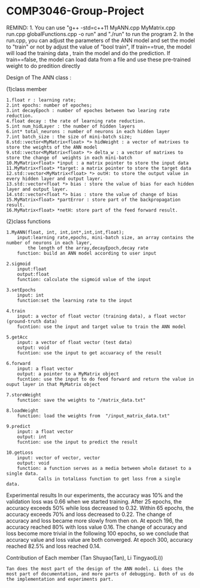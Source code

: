 # COMP3046-Group-Project
REMIND:
	1. You can use "g++ -std=c++11 MyANN.cpp MyMatrix.cpp run.cpp globalFunctions.cpp -o run" and "./run" to run the program
	2. In the run.cpp, you can adjust the parameters of the ANN model and set the model to "train" or not by adjust the value of "bool train",
	   If train==true, the model will load the training data , train the model and do the prediction. If train==false, the model can load data from 
	   a file and use these pre-trained weight to do predition directly

Design of The ANN class :

(1)class member

	1.float r : learning rate;
	2.int epochs: number of epoches;
	3.int decayEpoch : number of epoches between two learing rate reduction.
	4.float decay : the rate of learning rate reduction.
	5.int num_hidLayer : the number of hidden layers
	6.int* total_neurons : number of neurons in each hidden layer
	7.int batch_size : the size of mini-batch size;
	8.std::vector<MyMatrix<float> *> hidWeight : a vector of matrixes to store the weights of the ANN model
	9.std::vector<MyMatrix<float> *> delta_w : a vector of matrixes to store the change of  weights in each mini-batch
	10.MyMatrix<float> *input : a matrix pointer to store the input data
	11.MyMatrix<float> *target: a matrix pointer to store the target data
	12.std::vector<MyMatrix<float> *> outH: to store the output value in every hidden layer and output layer.
	13.std::vector<float *> bias : store the value of bias for each hidden layer and output layer.
	14.std::vector<float *> bias : store the value of change of bias 
	15.MyMatrix<float> *partError : store part of the backpropagation result.
	16.MyMatrix<float> *netH: store part of the feed forward result.

(2)class functions
 
	1.MyANN(float, int, int,int*,int,int,float);
		input:learning rate,epochs, mini-batch size, an array contains the number of neurons in each layer,
			the length of the array,decayEpoch,decay rate 
		function: build an ANN model according to user input

	2.sigmoid
		input:float 
		output:float 
		function: calculate the sigmoid value of the input

	3.setEpochs
		input: int 
		function:set the learning rate to the input

	4.train
		input: a vector of float vector (training data), a float vector (ground-truth data)
		fucntion: use the input and target value to train the ANN model 

	5.getAcc
		input: a vector of float vector (test data) 
		output: void
		fucntion: use the input to get accuaracy of the result

	6.forward
		input: a float vector 
		output: a pointer to a MyMatrix object
		fucntion: use the input to do feed forward and return the value in  ouput layer in that MyMatrix object

	7.storeWeight
		function: save the weights to "/matrix_data.txt" 

	8.loadWeight
		function: load the weights from  "/input_matrix_data.txt" 
	
	9.predict
		input: a float vector 
		output: int
		fucntion: use the input to predict the result

	10.getLoss
		input: vector of vector, vector
		output: void
		function: a function serves as a media between whole dataset to a single data. 
				Calls in totalLoss function to get loss from a single data.
	

Experimental results
	In our experiments, the accuracy was 10% and the validation loss was 0.66 when we started training. After 25 epochs, the accuracy exceeds 50% while loss decreased to 0.32. Within 65 epochs, the accuracy exceeds 70% and loss decreased to 0.22. The change of accuracy and loss became more slowly from then on. At epoch 196, the accuracy reached 80% with loss value 0.16. 
	The change of accuracy and loss become more trivial in the following 100 epochs, so we conclude that accuracy value and loss value are both converged. At epoch 300, accuracy reached 82.5% and loss reached 0.14. 

Contribution of Each member (Tan Shuyao(Tan), Li Tingyao(Li))

	Tan does the most part of the design of the ANN model. Li does the most part of documentation, and more parts of debugging. Both of us do the implementation and experiments part.
	



